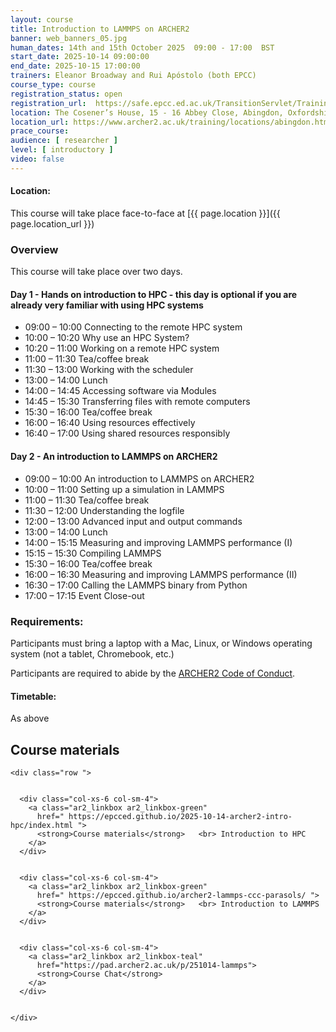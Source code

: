 ```yaml
---
layout: course
title: Introduction to LAMMPS on ARCHER2
banner: web_banners_05.jpg 
human_dates: 14th and 15th October 2025  09:00 - 17:00  BST 
start_date: 2025-10-14 09:00:00
end_date: 2025-10-15 17:00:00
trainers: Eleanor Broadway and Rui Apóstolo (both EPCC)
course_type: course
registration_status: open
registration_url:  https://safe.epcc.ed.ac.uk/TransitionServlet/TrainingCourse/251014-lammps
location: The Cosener’s House, 15 - 16 Abbey Close, Abingdon, Oxfordshire, OX14 3JD
location_url: https://www.archer2.ac.uk/training/locations/abingdon.html
prace_course: 
audience: [ researcher ]
level: [ introductory ]
video: false
---
```


#### Location:

This course will take place face-to-face at  [{{ page.location }}]({{ page.location_url }})


### Overview

This course will take place over two days.

#### Day 1 - Hands on introduction to HPC - this day is optional if you are already very familiar with using HPC systems

- 09:00 – 10:00	Connecting to the remote HPC system
- 10:00 – 10:20 	Why use an HPC System?
- 10:20 – 11:00 	Working on a remote HPC system
- 11:00 – 11:30 	Tea/coffee break
- 11:30 – 13:00 	Working with the scheduler
- 13:00 – 14:00 	Lunch
- 14:00 – 14:45 	Accessing software via Modules
- 14:45 – 15:30 	Transferring files with remote computers
- 15:30 – 16:00 	Tea/coffee break
- 16:00 – 16:40 	Using resources effectively
- 16:40 – 17:00 	Using shared resources responsibly

#### Day 2 - An introduction to LAMMPS on ARCHER2

- 09:00 – 10:00 	An introduction to LAMMPS on ARCHER2
- 10:00 – 11:00 	Setting up a simulation in LAMMPS
- 11:00 – 11:30 	Tea/coffee break
- 11:30 – 12:00 	Understanding the logfile
- 12:00 – 13:00 	Advanced input and output commands
- 13:00 – 14:00 	Lunch
- 14:00 – 15:15 	Measuring and improving LAMMPS performance (I)
- 15:15 – 15:30 	Compiling LAMMPS
- 15:30 – 16:00 	Tea/coffee break
- 16:00 – 16:30 	Measuring and improving LAMMPS performance (II)
- 16:30 – 17:00 	Calling the LAMMPS binary from Python
- 17:00 – 17:15 	Event Close-out



### Requirements:

Participants must bring a laptop with a Mac, Linux, or Windows operating system (not a tablet, Chromebook, etc.) 

Participants are required to abide by the [ARCHER2  Code of Conduct](../../../about/policies/code-of-conduct.html). 


#### Timetable:

As above

<!--

[Schedule](https://epcced.github.io/2025-10-22_GreenHPC_Birmingham/index.html#schedule)

-->

<section id="service">



<h2><a name="materials">Course materials</a></h2>



    <div class="row ">	

		
      <div class="col-xs-6 col-sm-4">
        <a class="ar2_linkbox ar2_linkbox-green" 
          href=" https://epcced.github.io/2025-10-14-archer2-intro-hpc/index.html ">
          <strong>Course materials</strong>   <br> Introduction to HPC      
        </a>
      </div>


      <div class="col-xs-6 col-sm-4">
        <a class="ar2_linkbox ar2_linkbox-green" 
          href=" https://epcced.github.io/archer2-lammps-ccc-parasols/ ">
          <strong>Course materials</strong>   <br> Introduction to LAMMPS      
        </a>
      </div>


      <div class="col-xs-6 col-sm-4">
        <a class="ar2_linkbox ar2_linkbox-teal" 
          href="https://pad.archer2.ac.uk/p/251014-lammps">
          <strong>Course Chat</strong>       
        </a>
      </div>
		

 	</div>
		
		
				


<!-- 		
<h2><a name="videos">Videos</a></h2>

<h3>Session 1</h3>

<div>
	<iframe title="Video" width="560" height="315" src="https://www.youtube.com/embed/xxxxxxxxxxx" frameborder="0" allow="accelerometer; autoplay; encrypted-media; gyroscope; picture-in-picture" allowfullscreen></iframe>
</div>

 -->



<!--


<h2><a name="feedback">Feedback</a></h2>


    <div class="row ">	

      <div class="col-xs-6 col-sm-4">
        <a class="ar2_linkbox ar2_linkbox-teal" 

           href="../../feedback/?course=251014-lammps" 

		>
          <strong>Feedback</strong><br/>
          Please let us know what was great about this course and anything we can improve
        </a>
      </div>
    </div>
		
		
-->
 
</section>


